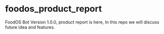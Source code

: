 # foodos_product_report
FoodOS Bot Version 1.0.0, product report is here, In this repo we will discuss future idea and features.
